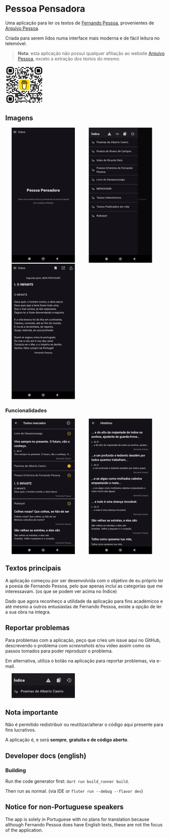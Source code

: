 # Pessoa Pensadora

Uma aplicação para ler os textos de [Fernando Pessoa](https://pt.wikipedia.org/wiki/Fernando_Pessoa), provenientes de [Arquivo Pessoa](http://arquivopessoa.net/).

Criada para serem lidos numa interface mais moderna e de fácil leitura no telemóvel.

> **Nota**: esta aplicação não possui qualquer afiliação ao website [Arquivo Pessoa](http://arquivopessoa.net/info/ficha), exceto a extração dos textos do mesmo.
> 

  <img alt="Paga-me um chá" src="images/other/buy-me-a-coffee-qr.png" width="120px"/>

## Imagens

  <img alt="Página Inicial" src="images/phone/homepage.jpg" width="200px" hspace="20"/> <img alt="Índice" src="images/phone/index.jpg" width="200px" hspace="20"/> <img alt="Exemplo de um poema de Mensagem" src="images/phone/text-example.jpg" width="200px" hspace="20"/>

### Funcionalidades

  <img alt="Textos guardados" src="images/phone/saved-texts.jpg" width="200px" hspace="20"/> <img alt="Histórico" src="images/phone/history.jpg" width="200px" hspace="20"/>

## Textos principais

A aplicação começou por ser desenvolvida com o objetivo de eu próprio ler a poesia de Fernando Pessoa, pelo que apenas incluí as categorias que me interessavam. (os que se podem ver acima no Índice)

Dado que agora reconheço a utilidade da aplicação para fins académicos e até mesmo a outros entusiastas de Fernando Pessoa, existe a opção de ler a sua obra na íntegra.

## Reportar problemas

Para problemas com a aplicação, peço que cries um issue aqui no GitHub, descrevendo o problema com _screenshots_ e/ou vídeo assim como os passos tomados para poder reproduzir o problema.

Em alternativa, utiliza o botão na aplicação para reportar problemas, via e-mail.

  <img alt="Botão para reportar problemas" src="images/phone/bug-report-button.jpg" width="200px" hspace="20"/>

## Nota importante

Não é permitido redistribuir ou reutilizar/alterar o código aqui presente para fins lucrativos.

A aplicação é, e será **sempre**, **gratuita e de código aberto**.

## Developer docs (english)

### Building

Run the code generator first: `dart run build_runner build`.

Then run as normal. (via IDE or `fluter run --debug --flavor dev`)

## Notice for non-Portuguese speakers

The app is solely in Portuguese with no plans for translation because although Fernando Pessoa does have English texts, these are not the focus of the application.
